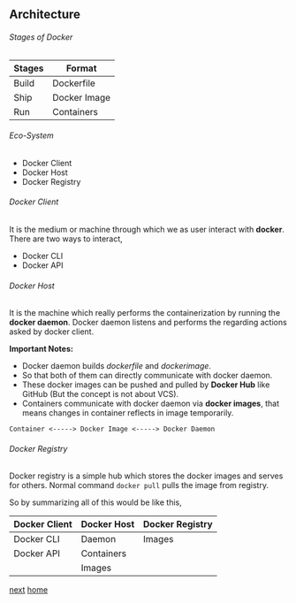 ## Architecture

###### Stages of Docker

|Stages|Format|
|-----|------|
|Build| Dockerfile|
|Ship | Docker Image|
|Run  | Containers|

###### Eco-System

- Docker Client
- Docker Host
- Docker Registry

###### Docker Client

It is the medium or machine through which we as user interact with **docker**.
There are two ways to interact,

- Docker CLI
- Docker API 

###### Docker Host

It is the machine which really performs the containerization by running the **docker daemon**.
Docker daemon listens and performs the regarding actions asked by docker client.

**Important Notes:**

- Docker daemon builds *dockerfile* and *dockerimage*.
- So that both of them can directly communicate with docker daemon.
- These docker images can be pushed and pulled by **Docker Hub** like GitHub (But the concept is not about VCS).
- Containers communicate with docker daemon via **docker images**, that means changes in container reflects in image temporarily.

```
Container <-----> Docker Image <-----> Docker Daemon
```

###### Docker Registry

Docker registry is a simple hub which stores the docker images and serves for others. Normal command `docker pull` pulls the
image from registry.


So by summarizing all of this would be like this,

| Docker Client| Docker Host | Docker Registry|
|--------------|-------------|----------------|
|Docker CLI|Daemon|Images|
|Docker API|Containers||
||Images||

[next](/03-Dockerfile/readme.md)
[home](/readme.md)